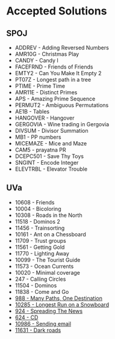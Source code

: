 <h1>Accepted Solutions</h1>
<h2>SPOJ</h2>
<ul>
<li>ADDREV - Adding Reversed Numbers</li>
<li>AMR10G - Christmas Play</li>
<li>CANDY - Candy I</li>
<li>FACEFRND - Friends of Friends</li>
<li>EMTY2 - Can You Make It Empty 2</li>
<li>PT07Z - Longest path in a tree</li>
<li>PTIME - Prime Time</li>
<li>AMR11E - Distinct Primes</li>
<li>APS - Amazing Prime Sequence</li>
<li>PERMUT2 - Ambiguous Permutations</li>
<li>AE1B - Tables</li>
<li>HANGOVER - Hangover</li>
<li>GERGOVIA - Wine trading in Gergovia</li>
<li>DIVSUM - Divisor Summation</li>
<li>MB1 - PP numbers</li>
<li>MICEMAZE - Mice and Maze</li>
<li>CAM5 - prayatna PR</li>
<li>DCEPC501 - Save Thy Toys</li>
<li>SNGINT - Encode Integer</li>
<li>ELEVTRBL - Elevator Trouble</li>
</ul>
<h2>UVa</h2>
<ul>
<li>10608 - Friends</li>
<li>10004 - Bicoloring</li>
<li>10308 - Roads in the North</li>
<li>11518 - Dominos 2</li>
<li>11456 - Trainsorting</li>
<li>10161 - Ant on a Chessboard</li>
<li>11709 - Trust groups</li>
<li>11561 - Getting Gold</li>
<li>11770 - Lighting Away</li>
<li>10099 - The Tourist Guide</li>
<li>11573 - Ocean Currents</li>
<li>10020 - Minimal coverage</li>
<li>247 - Calling Circles</li>
<li>11504 - Dominos</li>
<li>11838 - Come and Go</li>
<li><a href="https://onlinejudge.org/index.php?option=com_onlinejudge&Itemid=8&page=show_problem&problem=929">988 - Many Paths, One Destination</a></li>
<li><a href="https://onlinejudge.org/index.php?option=com_onlinejudge&Itemid=8&page=show_problem&problem=1226">10285 - Longest Run on a Snowboard</a></li>
<li><a href="https://onlinejudge.org/index.php?option=com_onlinejudge&Itemid=8&page=show_problem&problem=865">924 - Spreading The News</a></li>
<li><a href="https://onlinejudge.org/index.php?option=com_onlinejudge&Itemid=8&page=show_problem&problem=565">624 - CD</a></li>
<li><a href="https://onlinejudge.org/index.php?option=com_onlinejudge&Itemid=8&page=show_problem&problem=1927">10986 - Sending email</a></li>
<li><a href="https://onlinejudge.org/index.php?option=com_onlinejudge&Itemid=8&page=show_problem&problem=2678">11631 - Dark roads</a></li>
</ul>
